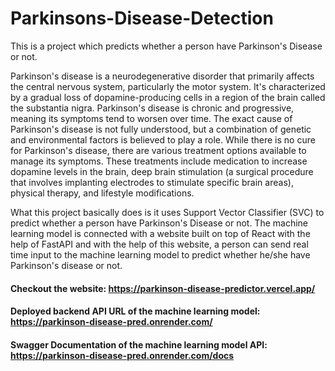 # Parkinsons-Disease-Detection

This is a project which predicts whether a person have Parkinson's Disease or not.

Parkinson's disease is a neurodegenerative disorder that primarily affects the central nervous system, particularly the motor system. It's characterized by a gradual loss of dopamine-producing cells in a region of the brain called the substantia nigra. Parkinson's disease is chronic and progressive, meaning its symptoms tend to worsen over time. The exact cause of Parkinson's disease is not fully understood, but a combination of genetic and environmental factors is believed to play a role. While there is no cure for Parkinson's disease, there are various treatment options available to manage its symptoms. These treatments include medication to increase dopamine levels in the brain, deep brain stimulation (a surgical procedure that involves implanting electrodes to stimulate specific brain areas), physical therapy, and lifestyle modifications.

What this project basically does is it uses Support Vector Classifier (SVC) to predict whether a person have Parkinson's Disease or not. The machine learning model is connected with a website built on top of React with the help of FastAPI and with the help of this website, a person can send real time input to the machine learning model to predict whether he/she have Parkinson's disease or not.

#### Checkout the website: https://parkinson-disease-predictor.vercel.app/

#### Deployed backend API URL of the machine learning model: https://parkinson-disease-pred.onrender.com/

#### Swagger Documentation of the machine learning model API: https://parkinson-disease-pred.onrender.com/docs
